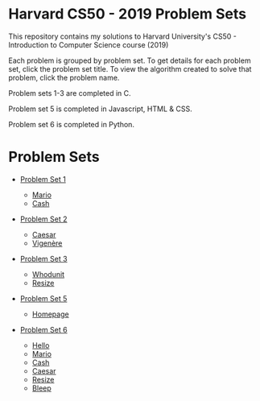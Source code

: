 # Harvard CS50 - 2019 Problem Sets
This repository contains my solutions to Harvard University's CS50 - Introduction to Computer Science course (2019)

Each problem is grouped by problem set. To get details for each problem set, click the problem set title. To view the algorithm created to solve that problem, click the problem name.

Problem sets 1-3 are completed in C.

Problem set 5 is completed in Javascript, HTML & CSS.

Problem set 6 is completed in Python.

# Problem Sets

* [Problem Set 1](https://docs.cs50.net/2019/x/psets/1/index.html "Problem Set 1") 
    * [Mario](https://github.com/mrkwapo/Harvard-CS50/blob/master/PSET1/mario.c "mario") 
    * [Cash](https://github.com/mrkwapo/Harvard-CS50/blob/master/PSET1/cash.c "cash") 

* [Problem Set 2](https://docs.cs50.net/2019/x/psets/2/index.html "Problem Set 2") 
    * [Caesar](https://github.com/mrkwapo/Harvard-CS50/blob/master/PSET2/caesar.c "caesar") 
    * [Vigenère](https://github.com/mrkwapo/Harvard-CS50/blob/master/PSET2/vigenere.c "vigenère")

* [Problem Set 3](https://docs.cs50.net/2019/x/psets/3/index.html "Problem Set 3") 
    * [Whodunit](https://github.com/mrkwapo/Harvard-CS50/blob/master/PSET3/whodunit.c "Whodunit") 
    * [Resize](https://github.com/mrkwapo/Harvard-CS50/blob/master/PSET3/resize.c "Resize")

* [Problem Set 5](https://docs.cs50.net/2019/x/psets/5/index.html "Problem Set 5") 
    * [Homepage](https://github.com/mrkwapo/Harvard-CS50/blob/master/PSET5/homepage "Homepage") 
 
* [Problem Set 6](https://docs.cs50.net/2019/x/psets/6/index.html "Problem Set 6")
    * [Hello](https://github.com/mrkwapo/Harvard-CS50/blob/master/PSET6/hello.py "Hello") 
    * [Mario](https://github.com/mrkwapo/Harvard-CS50/blob/master/PSET6/mario.py "mario") 
    * [Cash](https://github.com/mrkwapo/Harvard-CS50/blob/master/PSET6/cash.py "cash")
    * [Caesar](https://github.com/mrkwapo/Harvard-CS50/blob/master/PSET6/caesar.py "Caesar")
    * [Resize](https://github.com/mrkwapo/Harvard-CS50/blob/master/PSET6/resize.py "resize")
    * [Bleep](https://github.com/mrkwapo/Harvard-CS50/blob/master/PSET6/bleep.py "Bleep")
